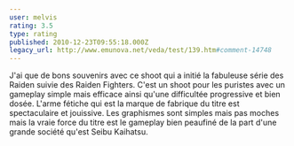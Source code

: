 ```yaml
---
user: melvis
rating: 3.5
type: rating
published: 2010-12-23T09:55:18.000Z
legacy_url: http://www.emunova.net/veda/test/139.htm#comment-14748
---
```

J'ai que de bons souvenirs avec ce shoot qui a initié la fabuleuse série des Raiden suivie des Raiden Fighters. C'est un shoot pour les puristes avec un gameplay simple mais efficace ainsi qu'une difficultée progressive et bien dosée. L'arme fétiche qui est la marque de fabrique du titre est spectaculaire et jouissive. Les graphismes sont simples mais pas moches mais la vraie force du titre est le gameplay bien peaufiné de la part d'une grande société qu'est Seibu Kaihatsu.